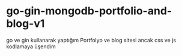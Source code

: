 # go-gin-mongodb-portfolio-and-blog-v1

go ve gin kullanarak yaptığım Portfolyo ve blog sitesi ancak css ve js kodlamaya üşendim
